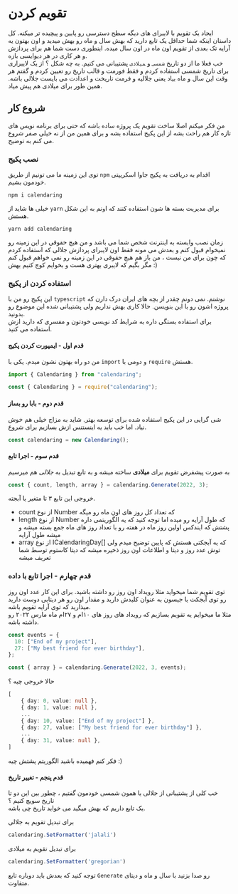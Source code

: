# تقویم کردن

ایجاد یک تقویم با لایبرای های دیگه سطح دسترسی رو پایین و پیچیده تر میکنه. کل داستان اینکه شما حداقل یک تابع دارید که بهش سال و ماه رو بهش میدید و اون بهتون یه آرایه تک بعدی از تقویم اون ماه در اون سال میده. اینطوری دست شما هم برای پردازش و هر کاری در هر دیوایسی بازه.  
خب فعلا ما از دو تاریخ `شمسی` و ‍`میلادی` پشتیبانی می کنیم. به چه شکل ؟ از یک لایبراری برای تاریخ شمسی استفاده کردم و فقط فورمت و قالب تاریخ رو تعیین کردم و گفتم هر وقت این سال و ماه بیاد یعنی جلالیه و فرمت تاریخت و اعدادت می بایست جلالی باشه. همین طور برای میلادی هم پیش میاد.

## شروع کار

من فکر میکنم اصلا ساخت تقویم یک پروژه ساده باشه که حتی برای برنامه نویس های تازه کار هم راحت بشه از این پکیج استفاده بشه و برای همین من از نه خیلی صفر شروع می کنم به توضیح.

### نصب پکیج

توی این زمینه ما می تونیم از طریق `npm` اقدام به دریافت به پکیج جاوا اسکریپتی خودمون بشیم.

```
npm i calendaring
```

خیلی ها شاید از `yarn` برای مدیریت بسته ها شون استفاده کنند که اونم به این شکل هستش.

```
yarn add calendaring
```

زمان نصب وابسته به اینترنت شخص شما می باشد و من هیچ حقوقی در این زمینه رو نمیخوام قبول کنم و بعدش می مونه فقط اون لایبرای پردازش جلالی که استفاده کردم که چون برای من نیست ، من باز هم هیچ حقوقی در این زمینه رو نمی خواهم قبول کنم مگر بگیم که لایبری بهتری هست و بخوایم کوچ کنیم بهش‌ :)

### استفاده کردن از پکیج

این پکیج رو من با `typescript` نوشتم. نمی دونم چقدر از بچه های ایران درک دارن که پروژه اشون رو با این بنویسن. حالا کاری بهش نداریم ولی پشتیبانی شده این موضوع رو بدونید.  
برای استفاده بستگی داره به شرایط کد نویسی خودتون و مفسری که دارید ازش استفاده می کنید.

#### قدم اول - ایمپورت کردن پکیج

من دو راه بهتون نشون میدم. یکی با `import` و دومی با `require` هستش.

```typescript
import { Calendaring } from "calendaring";

const { Calendaring } = require("calendaring");
```

#### قدم دوم - بابا رو بساز

شی گرایی در این پکیج استفاده شده برای توسعه بهتر. شاید به مزاج خیلی هم خوش نیاد. اما خب باید یه اینستنس ازش بسازیم برای شروع.

```typescript
const calendaring = new Calendaring();
```

#### قدم سوم - اجرا تابع

به صورت پیشفرض تقویم برای **میلادی** ساخته میشه و به تابع تبدیل به _جلالی_ هم میرسیم

```typescript
const { count, length, array } = calendaring.Generate(2022, 3);
```

خروجی این تابع ۳ تا متغیر یا آبجته.

- count از نوع Number که تعداد کل روز های اون ماه رو میگه
- length از نوع Number که طول آرایه رو میده اما توجه کنید که یه الگوریتمی داره پشتش که ایندکس اولین روز ماه در هفته رو با تعداد روز های ماه جمع بسته میشه و میشه طول آرایه
- array از نوع ICalendaringDay[] که یه آبجکتی هستش که پایین توضیح میدم ولی توش عدد روز و دیتا و اطلاعات اون روز ذخیره میشه که دیتا کاستوم توسط شما تعریف میشه

### قدم چهارم - اجرا تابع با داده

توی تقویم شما میخواید مثلا رویداد اون روز رو داشته باشید. برای این کار عدد اون روز رو توی آبجکت یا جیسون به عنوان کلیدش دارید و مقدار اون رو هر دیتایی دوست دارید میذارید که توی آرایه تقویم باشه.  
مثلا ما میخوایم یه تقویم بسازیم که رویداد های روز های ۱۰ام و ۲۷ام ماه مارس ۲۰۲۲ رو داشته باشه.

```typescript
const events = {
  10: ["End of my project"],
  27: ["My best friend for ever birthday"],
};

const { array } = calendaring.Generate(2022, 3, events);
```

حالا خروجی چیه ؟

```typescript
[
    { day: 0, value: null },
    { day: 1, value: null },
    ...
    { day: 10, value: ["End of my project"] },
    { day: 27, value: ["My best friend for ever birthday"] },
    ...
    { day: 31, value: null },
]
```
فکر کنم فهمیده باشید الگوریتم پشتش چیه :)

#### قدم پنجم - تغییر تاریخ
خب کلی از پشتیبانی از جلالی یا همون شمسی خودمون گفتیم ، چطور بین این دو تا تاریخ سویچ کنیم ؟  
یک تابع داریم که بهش میگید می خواید تاریخ چی باشه.

برای تبدیل تقویم به جلالی
```typescript
calendaring.SetFormatter('jalali')
```

برای تبدیل تقویم به میلادی
```typescript
calendaring.SetFormatter('gregorian')
```

توجه کنید که بعدش باید دوباره تابع `Generate` رو صدا بزنید با سال و ماه و دیتای متفاوت.
